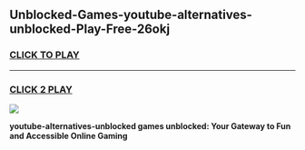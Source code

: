 
## Unblocked-Games-youtube-alternatives-unblocked-Play-Free-26okj
<h3>
<a href="https://premium76.site?title=youtube-alternatives-unblocked&ref=12A">CLICK TO PLAY</a></h3>
<hr>

<h3>
<a href="https://premium76.site?title=youtube-alternatives-unblocked&ref=12A">CLICK 2 PLAY</a>
  
</h3>

<a href="https://premium76.site?title=youtube-alternatives-unblocked&ref=12A"><img src="https://clearcache.store/games.png"></a>


**youtube-alternatives-unblocked games unblocked: Your Gateway to Fun and Accessible Online Gaming**
